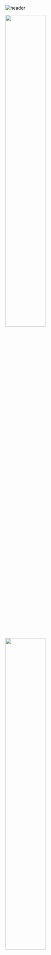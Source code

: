 ![header](https://capsule-render.vercel.app/api?type=waving&color=auto&height=300&section=header&text=Hi%20%20I'm%20Wonsoek&fontSize=90)

<a href='s'>
  <img src="https://github-readme-stats.vercel.app/api/top-langs/?username=cerdure&exclude_repo=cerdure.github.io&layout=compact&theme=transparent" width="50%"/>
 </a>
 <a href='s'>
  <img src="https://github-readme-stats.vercel.app/api?username=cerdure&theme=transparent&show_icons=true" width="50%" />
  </a>

[![Ashutosh's github activity graph](https://github-readme-activity-graph.cyclic.app/graph?username=cerdure&theme=minimal)](https://github.com/ashutosh00710/github-readme-activity-graph)


<!--
**Cerdure/Cerdure** is a ✨ _special_ ✨ repository because its `README.md` (this file) appears on your GitHub profile.

Here are some ideas to get you started:

- 🔭 I’m currently working on ...
- 🌱 I’m currently learning ...
- 👯 I’m looking to collaborate on ...
- 🤔 I’m looking for help with ...
- 💬 Ask me about ...
- 📫 How to reach me: ...
- 😄 Pronouns: ...
- ⚡ Fun fact: ...
-->
